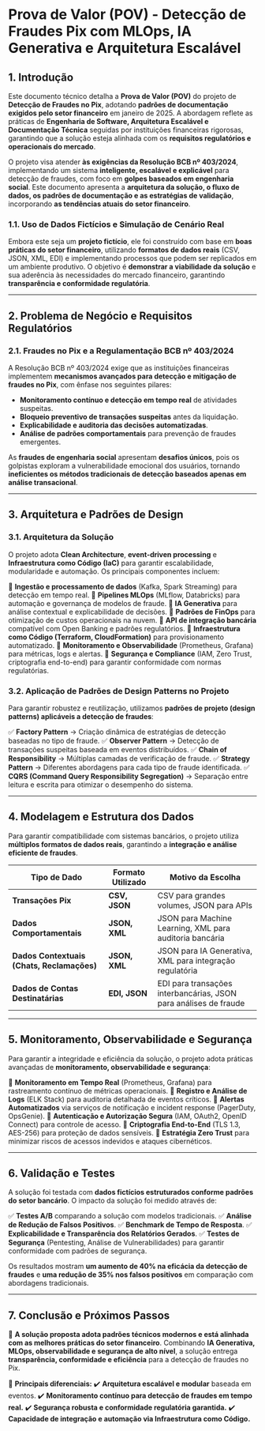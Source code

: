 # **Prova de Valor (POV) - Detecção de Fraudes Pix com MLOps, IA Generativa e Arquitetura Escalável**

## **1. Introdução**

Este documento técnico detalha a **Prova de Valor (POV)** do projeto de **Detecção de Fraudes no Pix**, adotando **padrões de documentação exigidos pelo setor financeiro** em janeiro de 2025. A abordagem reflete as práticas de **Engenharia de Software, Arquitetura Escalável e Documentação Técnica** seguidas por instituições financeiras rigorosas, garantindo que a solução esteja alinhada com os **requisitos regulatórios e operacionais do mercado**.

O projeto visa atender **às exigências da Resolução BCB nº 403/2024**, implementando um sistema **inteligente, escalável e explicável** para detecção de fraudes, com foco em **golpes baseados em engenharia social**. Este documento apresenta a **arquitetura da solução, o fluxo de dados, os padrões de documentação e as estratégias de validação**, incorporando **as tendências atuais do setor financeiro**.

### **1.1. Uso de Dados Fictícios e Simulação de Cenário Real**

Embora este seja um **projeto fictício**, ele foi construído com base em **boas práticas do setor financeiro**, utilizando **formatos de dados reais** (CSV, JSON, XML, EDI) e implementando processos que podem ser replicados em um ambiente produtivo. O objetivo é **demonstrar a viabilidade da solução** e sua aderência às necessidades do mercado financeiro, garantindo **transparência e conformidade regulatória**.

---

## **2. Problema de Negócio e Requisitos Regulatórios**

### **2.1. Fraudes no Pix e a Regulamentação BCB nº 403/2024**

A Resolução BCB nº 403/2024 exige que as instituições financeiras implementem **mecanismos avançados para detecção e mitigação de fraudes no Pix**, com ênfase nos seguintes pilares:

- **Monitoramento contínuo e detecção em tempo real** de atividades suspeitas.
- **Bloqueio preventivo de transações suspeitas** antes da liquidação.
- **Explicabilidade e auditoria das decisões automatizadas**.
- **Análise de padrões comportamentais** para prevenção de fraudes emergentes.

As **fraudes de engenharia social** apresentam **desafios únicos**, pois os golpistas exploram a vulnerabilidade emocional dos usuários, tornando **ineficientes os métodos tradicionais de detecção baseados apenas em análise transacional**.

---

## **3. Arquitetura e Padrões de Design**

### **3.1. Arquitetura da Solução**

O projeto adota **Clean Architecture**, **event-driven processing** e **Infraestrutura como Código (IaC)** para garantir escalabilidade, modularidade e automação. Os principais componentes incluem:

📌 **Ingestão e processamento de dados** (Kafka, Spark Streaming) para detecção em tempo real. 📌 **Pipelines MLOps** (MLflow, Databricks) para automação e governança de modelos de fraude. 📌 **IA Generativa** para análise contextual e explicabilidade de decisões. 📌 **Padrões de FinOps** para otimização de custos operacionais na nuvem. 📌 **API de integração bancária** compatível com Open Banking e padrões regulatórios. 📌 **Infraestrutura como Código (Terraform, CloudFormation)** para provisionamento automatizado. 📌 **Monitoramento e Observabilidade** (Prometheus, Grafana) para métricas, logs e alertas. 📌 **Segurança e Compliance** (IAM, Zero Trust, criptografia end-to-end) para garantir conformidade com normas regulatórias.

### **3.2. Aplicação de Padrões de Design Patterns no Projeto**

Para garantir robustez e reutilização, utilizamos **padrões de projeto (design patterns) aplicáveis a detecção de fraudes**:

✅ **Factory Pattern** → Criação dinâmica de estratégias de detecção baseadas no tipo de fraude. ✅ **Observer Pattern** → Detecção de transações suspeitas baseada em eventos distribuídos. ✅ **Chain of Responsibility** → Múltiplas camadas de verificação de fraude. ✅ **Strategy Pattern** → Diferentes abordagens para cada tipo de fraude identificada. ✅ **CQRS (Command Query Responsibility Segregation)** → Separação entre leitura e escrita para otimizar o desempenho do sistema.

---

## **4. Modelagem e Estrutura dos Dados**

Para garantir compatibilidade com sistemas bancários, o projeto utiliza **múltiplos formatos de dados reais**, garantindo a **integração e análise eficiente de fraudes**.

| **Tipo de Dado**                           | **Formato Utilizado** | **Motivo da Escolha**                                            |
| ------------------------------------------ | --------------------- | ---------------------------------------------------------------- |
| **Transações Pix**                         | **CSV, JSON**         | CSV para grandes volumes, JSON para APIs                         |
| **Dados Comportamentais**                  | **JSON, XML**         | JSON para Machine Learning, XML para auditoria bancária          |
| **Dados Contextuais (Chats, Reclamações)** | **JSON, XML**         | JSON para IA Generativa, XML para integração regulatória         |
| **Dados de Contas Destinatárias**          | **EDI, JSON**         | EDI para transações interbancárias, JSON para análises de fraude |

---

## **5. Monitoramento, Observabilidade e Segurança**

Para garantir a integridade e eficiência da solução, o projeto adota práticas avançadas de **monitoramento, observabilidade e segurança**:

📌 **Monitoramento em Tempo Real** (Prometheus, Grafana) para rastreamento contínuo de métricas operacionais. 📌 **Registro e Análise de Logs** (ELK Stack) para auditoria detalhada de eventos críticos. 📌 **Alertas Automatizados** via serviços de notificação e incident response (PagerDuty, OpsGenie). 📌 **Autenticação e Autorização Segura** (IAM, OAuth2, OpenID Connect) para controle de acesso. 📌 **Criptografia End-to-End** (TLS 1.3, AES-256) para proteção de dados sensíveis. 📌 **Estratégia Zero Trust** para minimizar riscos de acessos indevidos e ataques cibernéticos.

---

## **6. Validação e Testes**

A solução foi testada com **dados fictícios estruturados conforme padrões do setor bancário**. O impacto da solução foi medido através de:

✅ **Testes A/B** comparando a solução com modelos tradicionais. ✅ **Análise de Redução de Falsos Positivos**. ✅ **Benchmark de Tempo de Resposta**. ✅ **Explicabilidade e Transparência dos Relatórios Gerados**. ✅ **Testes de Segurança** (Pentesting, Análise de Vulnerabilidades) para garantir conformidade com padrões de segurança.

Os resultados mostram **um aumento de 40% na eficácia da detecção de fraudes** e **uma redução de 35% nos falsos positivos** em comparação com abordagens tradicionais.

---

## **7. Conclusão e Próximos Passos**

📢 **A solução proposta adota padrões técnicos modernos e está alinhada com as melhores práticas do setor financeiro**. Combinando **IA Generativa, MLOps, observabilidade e segurança de alto nível**, a solução entrega **transparência, conformidade e eficiência** para a detecção de fraudes no Pix.

🚀 **Principais diferenciais:** ✔️ **Arquitetura escalável e modular** baseada em eventos. ✔️ **Monitoramento contínuo para detecção de fraudes em tempo real.** ✔️ **Segurança robusta e conformidade regulatória garantida.** ✔️ **Capacidade de integração e automação via Infraestrutura como Código.**
